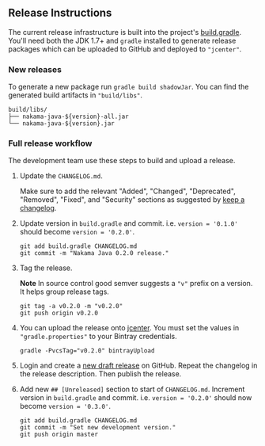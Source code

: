 ## Release Instructions

The current release infrastructure is built into the project's [build.gradle](https://github.com/heroiclabs/nakama-java/blob/master/build.gradle). You'll need both the JDK 1.7+ and `gradle` installed to generate release packages which can be uploaded to GitHub and deployed to `"jcenter"`.

### New releases

To generate a new package run `gradle build shadowJar`. You can find the generated build artifacts in `"build/libs"`.

```
build/libs/
├── nakama-java-${version}-all.jar
└── nakama-java-${version}.jar
```

### Full release workflow

The development team use these steps to build and upload a release.

1. Update the `CHANGELOG.md`.

   Make sure to add the relevant "Added", "Changed", "Deprecated", "Removed", "Fixed", and "Security" sections as suggested by [keep a changelog](http://keepachangelog.com).

2. Update version in `build.gradle` and commit. i.e. `version = '0.1.0'` should become `version = '0.2.0'`.

   ```
   git add build.gradle CHANGELOG.md
   git commit -m "Nakama Java 0.2.0 release."
   ```

3. Tag the release.

   __Note__ In source control good semver suggests a `"v"` prefix on a version. It helps group release tags.

   ```
   git tag -a v0.2.0 -m "v0.2.0"
   git push origin v0.2.0
   ```

4. You can upload the release onto <a href="https://bintray.com/bintray/jcenter" target="\_blank">jcenter</a>. You must set the values in `"gradle.properties"` to your Bintray credentials.

   ```
   gradle -PvcsTag="v0.2.0" bintrayUpload
   ```

5. Login and create a [new draft release](https://github.com/heroiclabs/nakama-java/releases/new) on GitHub. Repeat the changelog in the release description. Then publish the release.

6. Add new `## [Unreleased]` section to start of `CHANGELOG.md`. Increment version in `build.gradle` and commit. i.e. `version = '0.2.0'` should now become `version = '0.3.0'`.

   ```
   git add build.gradle CHANGELOG.md
   git commit -m "Set new development version."
   git push origin master
   ```
